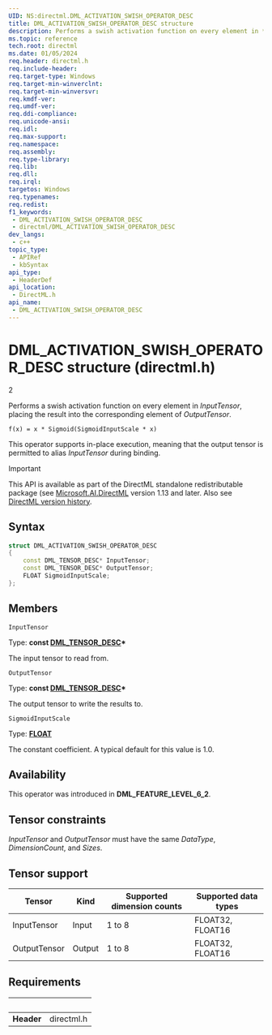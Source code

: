 ```yaml
---
UID: NS:directml.DML_ACTIVATION_SWISH_OPERATOR_DESC
title: DML_ACTIVATION_SWISH_OPERATOR_DESC structure
description: Performs a swish activation function on every element in *InputTensor*, placing the result into the corresponding element of *OutputTensor*.
ms.topic: reference
tech.root: directml
ms.date: 01/05/2024
req.header: directml.h
req.include-header: 
req.target-type: Windows
req.target-min-winverclnt: 
req.target-min-winversvr: 
req.kmdf-ver: 
req.umdf-ver: 
req.ddi-compliance: 
req.unicode-ansi: 
req.idl: 
req.max-support: 
req.namespace: 
req.assembly: 
req.type-library: 
req.lib: 
req.dll: 
req.irql: 
targetos: Windows
req.typenames: 
req.redist: 
f1_keywords:
 - DML_ACTIVATION_SWISH_OPERATOR_DESC
 - directml/DML_ACTIVATION_SWISH_OPERATOR_DESC
dev_langs:
 - c++
topic_type:
 - APIRef
 - kbSyntax
api_type:
 - HeaderDef
api_location:
 - DirectML.h
api_name:
 - DML_ACTIVATION_SWISH_OPERATOR_DESC
---
```


# DML_ACTIVATION_SWISH_OPERATOR_DESC structure (directml.h)

2

Performs a swish activation function on every element in *InputTensor*, placing the result into the corresponding element of *OutputTensor*.

```
f(x) = x * Sigmoid(SigmoidInputScale * x)
```

This operator supports in-place execution, meaning that the output tensor is permitted to alias *InputTensor* during binding.

> [!IMPORTANT]
> This API is available as part of the DirectML standalone redistributable package (see [Microsoft.AI.DirectML](https://www.nuget.org/packages/Microsoft.AI.DirectML/) version 1.13 and later. Also see [DirectML version history](../dml-version-history.md).

## Syntax

```cpp
struct DML_ACTIVATION_SWISH_OPERATOR_DESC
{
    const DML_TENSOR_DESC* InputTensor;
    const DML_TENSOR_DESC* OutputTensor;
    FLOAT SigmoidInputScale;
};
```

## Members

`InputTensor`

Type: **const [DML_TENSOR_DESC](/windows/win32/api/directml/ns-directml-dml_tensor_desc)\***

The input tensor to read from.

`OutputTensor`

Type: **const [DML_TENSOR_DESC](/windows/win32/api/directml/ns-directml-dml_tensor_desc)\***

The output tensor to write the results to.

`SigmoidInputScale`

Type: [**FLOAT**](/windows/win32/winprog/windows-data-types)

The constant coefficient. A typical default for this value is 1.0.

## Availability
This operator was introduced in **DML_FEATURE_LEVEL_6_2**.

## Tensor constraints
*InputTensor* and *OutputTensor* must have the same *DataType*, *DimensionCount*, and *Sizes*.

## Tensor support
| Tensor | Kind | Supported dimension counts | Supported data types |
| ------ | ---- | -------------------------- | -------------------- |
| InputTensor | Input | 1 to 8 | FLOAT32, FLOAT16 |
| OutputTensor | Output | 1 to 8 | FLOAT32, FLOAT16 |

## Requirements
| &nbsp; | &nbsp; |
| ---- |:---- |
| **Header** | directml.h |
